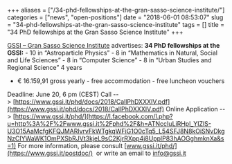+++
aliases = ["/34-phd-fellowships-at-the-gran-sasso-science-institute/"]
categories = ["news", "open-positions"]
date = "2018-06-01 08:53:07"
slug = "34-phd-fellowships-at-the-gran-sasso-science-institute"
tags = []
title = "34 PhD fellowships at the Gran Sasso Science Institute"
+++

[GSSI – Gran Sasso Science Institute](https://gssi.it/) advertises:  **34 PhD fellowships at
the GSSI:** - 10 in “Astroparticle Physics” - 8 in “Mathematics in
Natural, Social and Life Sciences” - 8 in “Computer Science” - 8 in
“Urban Studies and Regional Science”  4 years
- € 16.159,91 gross yearly - free accommodation - free luncheon vouchers

Deadline: June 20, 6 pm (CEST)  Call
--&gt; [https://www.gssi.it/phd/docs/2018/CallPhDXXXIV.pdf](https://www.gssi.it/phd/docs/2018/CallPhDXXXIV.pdf)
Online Application
--&gt; [https://www.gssi.it/phd/](https://l.facebook.com/l.php?u=http%3A%2F%2Fwww.gssi.it%2Fphd%2F&h=ATNccIuLiRHpl_YIZlS-U3O15AaMcfgKFQJMARlvrvFkWTgkqWFiG1O0cTq5_L54SFJ8N8kOiSNvDkgNzCIYWaWK1OmPXSbRJVt3kjeL9sC2KjrRXpp4j8UpplP83hAOGghmknXa&s=1)
 For more
information, please
consult [www.gssi.it/phd/](https://www.gssi.it/postdoc/)  or write an
email to [info@gssi.it](mailto:info@gssi.it)  

